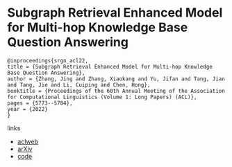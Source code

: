 # Subgraph Retrieval Enhanced Model for Multi-hop Knowledge Base Question Answering

```
@inproceedings{srgn_acl22,
title = {Subgraph Retrieval Enhanced Model for Multi-hop Knowledge Base Question Answering},
author = {Zhang, Jing and Zhang, Xiaokang and Yu, Jifan and Tang, Jian and Tang, Jie and Li, Cuiping and Chen, Hong},
booktitle = {Proceedings of the 60th Annual Meeting of the Association for Computational Linguistics (Volume 1: Long Papers) (ACL)},
pages = {5773--5784},
year = {2022}
}
```

links
- [aclweb](https://aclanthology.org/2022.acl-long.396/)
- [arXiv](https://arxiv.org/abs/2202.13296)
- [code](https://github.com/ruckbreasoning/subgraphretrievalkbqa)
